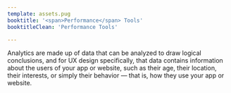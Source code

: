 ```yaml
---
template: assets.pug
booktitle: '<span>Performance</span> Tools'
booktitleClean: 'Performance Tools'

---
```



[//]: # (Feel free to edit any of the values above or MD below.)
[//]: # (Your changes will be included in the new Markade generated HTML)

Analytics are made up of data that can be analyzed to draw logical conclusions, and for UX design specifically, that data contains information about the users of your app or website, such as their age, their location, their interests, or simply their behavior — that is, how they use your app or website.
